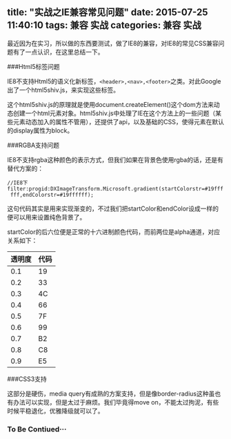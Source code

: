 title: "实战之IE兼容常见问题"
date: 2015-07-25 11:40:10
tags: 兼容 实战
categories: 兼容 实战
---
最近因为在实习，所以做的东西要测试，做了IE8的兼容，对IE8的常见CSS兼容问题有了一点认识，在这里总结一下。

###Html5标签问题

IE8不支持Html5的语义化新标签，`<header>,<nav>,<footer>`之类。对此Google出了一个html5shiv.js，来实现这些标签。

 这个html5shiv.js的原理就是使用document.createElement()这个dom方法来动态创建一个html元素对象。html5shiv.js中处理了IE在这个方法上的一些问题（某些元素动态加入的属性不管用），还提供了api，以及基础的CSS，使得元素在默认的display属性为block。
 
<!-- more -->
###RGBA支持问题

IE8不支持rgba这种颜色的表示方式，但我们如果在背景色使用rgba的话，还是有替代方案的：

    //IE8下
    filter:progid:DXImageTransform.Microsoft.gradient(startColorstr=#19fff
     fff,endColorstr=#19ffffff);
     
这句代码其实是用来实现渐变的，不过我们把startColor和endColor设成一样的便可以用来设置纯色背景了。

startColor的后六位便是正常的十六进制颜色代码，而前两位是alpha通道，对应关系如下：

透明度 |代码 | 
------------ | ------------- | 
0.1 | 19 | 
0.2| 33 | 
0.3|  4C| 
0.4 |  66| 
0.5| 7F |
0.6| 99 | 
0.7| B2 | 
0.8| C8 | 
0.9| E5 | 


###CSS3支持

这部分是硬伤，media query有成熟的方案支持，但是像border-radius这种虽也有办法可以实现，但是太过于麻烦。我们毕竟得move on，不能太过拘泥，有些时候平稳退化，优雅降级就可以了。

### To Be Contiued···